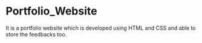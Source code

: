 # Portfolio_Website
It is a portfolio website which is developed using HTML and CSS and able to store the feedbacks too.

